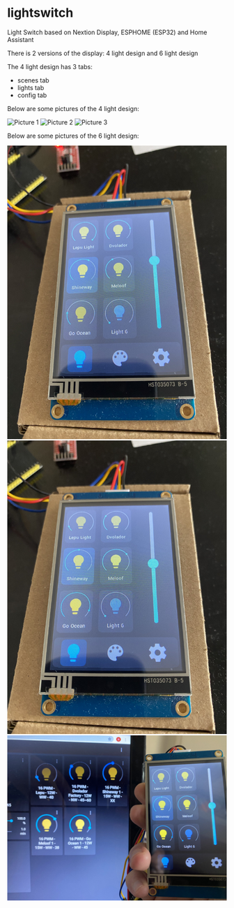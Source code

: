 # lightswitch
Light Switch based on Nextion Display, ESPHOME (ESP32) and Home Assistant

There is 2 versions of the display: 4 light design and 6 light design

The 4 light design has 3 tabs:
- scenes tab
- lights tab
- config tab

Below are some pictures of the 4 light design:

![Picture 1](https://raw.githubusercontent.com/WCampagner/lightswitch/main/4_light_switch_1.jpg)
![Picture 2](https://raw.githubusercontent.com/WCampagner/lightswitch/main/4_light_switch_1.jpg)
![Picture 3](https://raw.githubusercontent.com/WCampagner/lightswitch/main/4_light_switch_1.jpg)

Below are some pictures of the 6 light design:

![Picture 4](https://raw.githubusercontent.com/WCampagner/lightswitch/main/light_switch_1.jpg)
![Picture 5](https://raw.githubusercontent.com/WCampagner/lightswitch/main/light_switch_2.jpg)
![Picture 6](https://raw.githubusercontent.com/WCampagner/lightswitch/main/light_switch_3.jpg)
